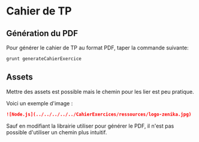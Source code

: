 # Cahier de TP

## Génération du PDF

Pour générer le cahier de TP au format PDF, taper la commande suivante:
```
grunt generateCahierExercice
```

## Assets

Mettre des assets est possible mais le chemin pour les lier est peu pratique.

Voici un exemple d'image :

```markdown
![Node.js](../../../../../CahierExercices/ressources/logo-zenika.jpg)
```

Sauf en modifiant la librairie utiliser pour générer le PDF, il n'est pas
possible d'utiliser un chemin plus intuitif.
